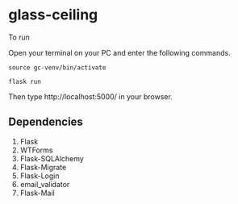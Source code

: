 # glass-ceiling

To run 

Open your terminal on your PC and enter the following commands.


` source gc-venv/bin/activate `


` flask run `

Then type http://localhost:5000/ in your browser.

## Dependencies
1. Flask
2. WTForms
3. Flask-SQLAlchemy
4. Flask-Migrate
5. Flask-Login
6. email_validator
7. Flask-Mail
